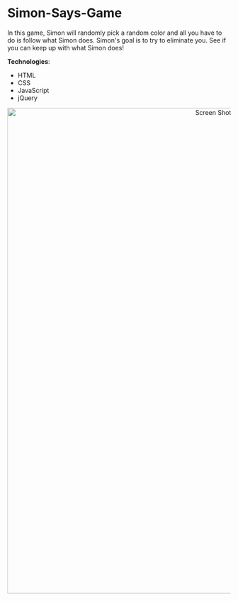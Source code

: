 # Simon-Says-Game

In this game, Simon will randomly pick a random color and all you have to do is follow what Simon does. Simon's goal is to try to eliminate you. See if you can keep up with what Simon does! 

<b>Technologies</b>: 
- HTML
- CSS
- JavaScript 
- jQuery

<p align="center">
<img width="1095" alt="Screen Shot 2019-05-04 at 9 43 34 PM" src="https://user-images.githubusercontent.com/43193434/57187516-ba956680-6eb5-11e9-85d4-5da58ba7ec74.png">
</p>


